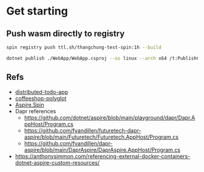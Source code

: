 # Get starting

## Push wasm directly to registry

```sh
spin registry push ttl.sh/thangchung-test-spin:1h --build
```

```sh
dotnet publish ./WebApp/WebApp.csproj --os linux --arch x64 /t:PublishContainer -c Release
```

## Refs

- [distributed-todo-app](https://github.com/fermyon/enterprise-architectures-and-patterns/tree/main/distributed-todo-app)
- [coffeeshop-polyglot](https://github.com/thangchung/dapr-labs/tree/main/polyglot/product-api)
- [Aspire.Spin](https://github.com/fermyon/Aspire.Spin/tree/main/Aspire.Hosting.Spin)
- Dapr references
  - https://github.com/dotnet/aspire/blob/main/playground/dapr/Dapr.AppHost/Program.cs
  - https://github.com/fvandillen/futuretech-dapr-aspire/blob/main/Futuretech/Futuretech.AppHost/Program.cs
  - https://github.com/fvandillen/dapr-aspire/blob/main/DaprAspire/DaprAspire.AppHost/Program.cs
- https://anthonysimmon.com/referencing-external-docker-containers-dotnet-aspire-custom-resources/
